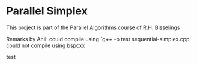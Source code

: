 # Parallel Simplex

This project is part of the Parallel Algorithms course of R.H. Bisselings

Remarks by Anil: 
could compile using     `g++ -o test sequential-simplex.cpp'
could not compile using bspcxx

test

